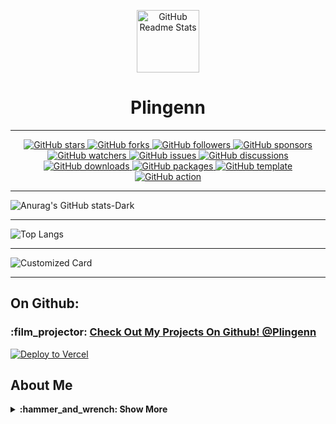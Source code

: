 <p align="center">
 <img width="100px" src="https://cdn.dribbble.com/users/2660249/screenshots/6664064/comp_1.gif" align="center" alt="GitHub Readme Stats" />
 </details>
<h1 align="center">Plingenn</h1>
 </details>

-----------
</details>
</p>
<!-- GitHub Star Badge -->
<p align="center">
  <a href="https://github.com/Plingenn/ThemeRain" aria-label="Star Plingenn/ThemeRain on GitHub">
    <img alt="GitHub stars" src="https://img.shields.io/github/stars/Plingenn/ThemeRain?style=for-the-badge&logo=github&color=black">
  </a>

  <!-- GitHub Fork Badge -->
  <a href="https://github.com/Plingenn/ThemeRain/fork" aria-label="Fork Plingenn/ThemeRain on GitHub">
    <img alt="GitHub forks" src="https://img.shields.io/github/forks/Plingenn/ThemeRain?style=for-the-badge&logo=github&color=black">
  </a>

  <!-- GitHub Follow Badge -->
  <a href="https://github.com/Plingenn" aria-label="Follow @Plingenn on GitHub">
    <img alt="GitHub followers" src="https://img.shields.io/github/followers/Plingenn?style=for-the-badge&logo=github&color=black">
  </a>

  <!-- GitHub Sponsor Badge -->
  <a href="https://github.com/sponsors/Plingenn" aria-label="Sponsor @Plingenn on GitHub">
    <img alt="GitHub sponsors" src="https://img.shields.io/github/sponsors/Plingenn?style=for-the-badge&logo=github&color=black">
  </a>

  <!-- GitHub Watch Badge -->
  <a href="https://github.com/Plingenn/ThemeRain/subscription" aria-label="Watch Plingenn/ThemeRain on GitHub">
    <img alt="GitHub watchers" src="https://img.shields.io/github/watchers/Plingenn/ThemeRain?style=for-the-badge&logo=github&color=black">
  </a>

  <!-- GitHub Issue Badge -->
  <a href="https://github.com/Plingenn/ThemeRain/issues" aria-label="Issue Plingenn/ThemeRain on GitHub">
    <img alt="GitHub issues" src="https://img.shields.io/github/issues/Plingenn/ThemeRain?style=for-the-badge&logo=github&color=black">
  </a>

  <!-- GitHub Discuss Badge -->
  <a href="https://github.com/Plingenn/ThemeRain/discussions" aria-label="Discuss Plingenn/ThemeRain on GitHub">
    <img alt="GitHub discussions" src="https://img.shields.io/github/discussions/Plingenn/ThemeRain?style=for-the-badge&logo=github&color=black">
  </a>

  <!-- GitHub Download Badge -->
  <a href="https://github.com/Plingenn/ThemeRain/archive/HEAD.zip" aria-label="Download Plingenn/ThemeRain on GitHub">
    <img alt="GitHub downloads" src="https://img.shields.io/github/downloads/Plingenn/ThemeRain/total?style=for-the-badge&logo=github&color=black">
  </a>

  <!-- GitHub Package Badge -->
  <a href="https://github.com/Plingenn/ThemeRain/packages" aria-label="Install this package Plingenn/ThemeRain on GitHub">
    <img alt="GitHub packages" src="https://img.shields.io/badge/GitHub-Package-black?style=for-the-badge&logo=github">
  </a>

  <!-- GitHub Template Badge -->
  <a href="https://github.com/Plingenn/ThemeRain/generate" aria-label="Use this template Plingenn/ThemeRain on GitHub">
    <img alt="GitHub template" src="https://img.shields.io/badge/GitHub-Template-black?style=for-the-badge&logo=github">
  </a>

  <!-- GitHub Action Badge -->
  <a href="https://github.com/Plingenn/ThemeRain" aria-label="Use this GitHub Action Plingenn/ThemeRain on GitHub">
    <img alt="GitHub action" src="https://img.shields.io/badge/GitHub-Action-black?style=for-the-badge&logo=github">
  </a>
</p>


 </details>

-----------
![Anurag's GitHub stats-Dark](https://github-readme-stats.vercel.app/api?username=Plingenn&show_icons=true&theme=dark#gh-dark-mode-only)
 </details>
 
-----------
![Top Langs](https://github-readme-stats.vercel.app/api/top-langs/?username=Plingenn)
 </details>

-----------
![Customized Card](https://github-readme-stats.vercel.app/api/pin?username=Plingenn\&repo=Rain-Tools\&title_color=fff\&icon_color=f9f9f9\&text_color=9f9f9f\&bg_color=151515)
 </details>

-----------

## On Github:

### :film\_projector: [Check Out My Projects On Github! @Plingenn](https://github.com/Plingenn)

[![Deploy to Vercel](https://vercel.com/button)](https://github.com/Plingenn/Rain-Tool)

## About Me

<details>
<summary><b>:hammer_and_wrench: Show More</b></summary>

### 
<h1 align="center">Plingenn</h1>

![BetterHandmadeGull-size_restricted](https://github.com/TheKindDeveloper/TheKindDeveloper/assets/129861526/bcfec654-ef6f-42fc-9ac7-3d7c8c55854c)
# 💻 About Me

```python
┌──(Plingenn㉿root)-[~/rain]
└─$ python3 Plingenn.py

class Plingenn:
    def __init__(self) -> None:
        self.about = {
            "language": "Python",
            "role": "Owner of Rain Tools"
        }
        self.socials = {
            "discord": "look down ∙",
            "github": "github.com/Plingenn",
            "other": "nothing"
        }
        self.langs = ["Python", "Golang", ".."]
        self.projects = ["..."]

    def get_about(self) -> dict:
        return self.about

    def get_socials(self) -> dict:
        return self.socials

    def get_langs(self) -> list:
        return self.langs

    def get_projects(self) -> list:
        return self.projects


if __name__ == "__main__":
    plingenn = Plingenn()
    print("About:", plingenn.get_about())
    print("Socials:", plingenn.get_socials())
    print("Languages:", plingenn.get_langs())
    print("Projects:", plingenn.get_projects())

┌──(Plingenn㉿root)-[~/rain]
└─$
```

# 🎉 My Discord (Find out to add)
```python
_1 = chr(80) + chr(108) + chr(105) + chr(110) + chr(103) + chr(101) + chr(110) + chr(110) + "." + "--- .... --..-- / -.-- --- ..- / - --- --- -.- / - .... . / - .. -- . / - --- / -.. . -.-. --- -.. . / - .... .. ... --..-- / -.. .- -- -. / .-- .- ... - . / --- ..-. / - .. -- . / -... ..- - / -.. .. -.. / -.-- --- ..- / --. . - / -- -.-- / -.. .. ... -.-. --- .-. -.. / -.-- . - ..--.." + "1001111 DWADWAADFGAHTEA1101000 DWADWAADFGAHTEA101100 DWADWAADFGAHTEA100000 DWADWAADFGAHTEA1100100 DWADWAADFGAHTEA1101001 DWADWAADFGAHTEA1100100 DWADWAADFGAHTEA100000 DWADWAADFGAHTEA1111001 DWADWAADFGAHTEA1101111 DWADWAADFGAHTEA1110101 DWADWAADFGAHTEA100000 DWADWAADFGAHTEA1100100 DWADWAADFGAHTEA1100101 DWADWAADFGAHTEA1100011 DWADWAADFGAHTEA1101111 DWADWAADFGAHTEA1100100 DWADWAADFGAHTEA1100101 DWADWAADFGAHTEA100000 DWADWAADFGAHTEA1110100 DWADWAADFGAHTEA1101000 DWADWAADFGAHTEA1101001 DWADWAADFGAHTEA1110011 DWADWAADFGAHTEA100000 DWADWAADFGAHTEA1110100 DWADWAADFGAHTEA1101111 DWADWAADFGAHTEA1101111 DWADWAADFGAHTEA111111 DWADWAADFGAHTEA100000 DWADWAADFGAHTEA1110111 DWADWAADFGAHTEA1100001 DWADWAADFGAHTEA1110011 DWADWAADFGAHTEA1110100 DWADWAADFGAHTEA1100101 DWADWAADFGAHTEA100000 DWADWAADFGAHTEA1101111 DWADWAADFGAHTEA1100110 DWADWAADFGAHTEA100000 DWADWAADFGAHTEA1110100 DWADWAADFGAHTEA1101001 DWADWAADFGAHTEA1101101 DWADWAADFGAHTEA1100101 DWADWAADFGAHTEA100000 DWADWAADFGAHTEA1100010 DWADWAADFGAHTEA1110101 DWADWAADFGAHTEA1110100 DWADWAADFGAHTEA100000 DWADWAADFGAHTEA1101000 DWADWAADFGAHTEA1100101 DWADWAADFGAHTEA1110010 DWADWAADFGAHTEA1100101 DWADWAADFGAHTEA100000 DWADWAADFGAHTEA1101001 DWADWAADFGAHTEA1110011 DWADWAADFGAHTEA100000 DWADWAADFGAHTEA1101101 DWADWAADFGAHTEA1111001 DWADWAADFGAHTEA100000 DWADWAADFGAHTEA1000100 DWADWAADFGAHTEA1101001 DWADWAADFGAHTEA1110011 DWADWAADFGAHTEA1100011 DWADWAADFGAHTEA1101111 DWADWAADFGAHTEA1110010 DWADWAADFGAHTEA1100100 DWADWAADFGAHTEA100000 DWADWAADFGAHTEA100011 DWADWAADFGAHTEA100011 DWADWAADFGAHTEA100011 DWADWAADFGAHTEA100011 DWADWAADFGAHTEA100011 DWADWAADFGAHTEA100011" + "LXXIXThis is the Separator: GIADF0GIDFAOGFDAJIPIPJAW0IJFGJ0JWISGJA34105951301+3551OMAFSDOMGTA0´+41 This is the end of the SeparatorCIVThis is the Separator: GIADF0GIDFAOGFDAJIPIPJAW0IJFGJ0JWISGJA34105951301+3551OMAFSDOMGTA0´+41 This is the end of the SeparatorXXXIIThis is the Separator: GIADF0GIDFAOGFDAJIPIPJAW0IJFGJ0JWISGJA34105951301+3551OMAFSDOMGTA0´+41 This is the end of the SeparatorCXVThis is the Separator: GIADF0GIDFAOGFDAJIPIPJAW0IJFGJ0JWISGJA34105951301+3551OMAFSDOMGTA0´+41 This is the end of the SeparatorCXIThis is the Separator: GIADF0GIDFAOGFDAJIPIPJAW0IJFGJ0JWISGJA34105951301+3551OMAFSDOMGTA0´+41 This is the end of the SeparatorCXIVThis is the Separator: GIADF0GIDFAOGFDAJIPIPJAW0IJFGJ0JWISGJA34105951301+3551OMAFSDOMGTA0´+41 This is the end of the SeparatorCXIVThis is the Separator: GIADF0GIDFAOGFDAJIPIPJAW0IJFGJ0JWISGJA34105951301+3551OMAFSDOMGTA0´+41 This is the end of the SeparatorCXXIThis is the Separator: GIADF0GIDFAOGFDAJIPIPJAW0IJFGJ0JWISGJA34105951301+3551OMAFSDOMGTA0´+41 This is the end of the SeparatorXXXIIThis is the Separator: GIADF0GIDFAOGFDAJIPIPJAW0IJFGJ0JWISGJA34105951301+3551OMAFSDOMGTA0´+41 This is the end of the SeparatorCXIXThis is the Separator: GIADF0GIDFAOGFDAJIPIPJAW0IJFGJ0JWISGJA34105951301+3551OMAFSDOMGTA0´+41 This is the end of the SeparatorCXIVThis is the Separator: GIADF0GIDFAOGFDAJIPIPJAW0IJFGJ0JWISGJA34105951301+3551OMAFSDOMGTA0´+41 This is the end of the SeparatorCXIThis is the Separator: GIADF0GIDFAOGFDAJIPIPJAW0IJFGJ0JWISGJA34105951301+3551OMAFSDOMGTA0´+41 This is the end of the SeparatorCXThis is the Separator: GIADF0GIDFAOGFDAJIPIPJAW0IJFGJ0JWISGJA34105951301+3551OMAFSDOMGTA0´+41 This is the end of the SeparatorCIIIThis is the Separator: GIADF0GIDFAOGFDAJIPIPJAW0IJFGJ0JWISGJA34105951301+3551OMAFSDOMGTA0´+41 This is the end of the SeparatorXLIVThis is the Separator: GIADF0GIDFAOGFDAJIPIPJAW0IJFGJ0JWISGJA34105951301+3551OMAFSDOMGTA0´+41 This is the end of the SeparatorXXXIIThis is the Separator: GIADF0GIDFAOGFDAJIPIPJAW0IJFGJ0JWISGJA34105951301+3551OMAFSDOMGTA0´+41 This is the end of the SeparatorLXXXIVThis is the Separator: GIADF0GIDFAOGFDAJIPIPJAW0IJFGJ0JWISGJA34105951301+3551OMAFSDOMGTA0´+41 This is the end of the SeparatorCIVThis is the Separator: GIADF0GIDFAOGFDAJIPIPJAW0IJFGJ0JWISGJA34105951301+3551OMAFSDOMGTA0´+41 This is the end of the SeparatorCVThis is the Separator: GIADF0GIDFAOGFDAJIPIPJAW0IJFGJ0JWISGJA34105951301+3551OMAFSDOMGTA0´+41 This is the end of the SeparatorCXVThis is the Separator: GIADF0GIDFAOGFDAJIPIPJAW0IJFGJ0JWISGJA34105951301+3551OMAFSDOMGTA0´+41 This is the end of the SeparatorXXXIIThis is the Separator: GIADF0GIDFAOGFDAJIPIPJAW0IJFGJ0JWISGJA34105951301+3551OMAFSDOMGTA0´+41 This is the end of the SeparatorCXIXThis is the Separator: GIADF0GIDFAOGFDAJIPIPJAW0IJFGJ0JWISGJA34105951301+3551OMAFSDOMGTA0´+41 This is the end of the SeparatorXCVIIThis is the Separator: GIADF0GIDFAOGFDAJIPIPJAW0IJFGJ0JWISGJA34105951301+3551OMAFSDOMGTA0´+41 This is the end of the SeparatorCXVThis is the Separator: GIADF0GIDFAOGFDAJIPIPJAW0IJFGJ0JWISGJA34105951301+3551OMAFSDOMGTA0´+41 This is the end of the SeparatorXXXIIThis is the Separator: GIADF0GIDFAOGFDAJIPIPJAW0IJFGJ0JWISGJA34105951301+3551OMAFSDOMGTA0´+41 This is the end of the SeparatorCVIThis is the Separator: GIADF0GIDFAOGFDAJIPIPJAW0IJFGJ0JWISGJA34105951301+3551OMAFSDOMGTA0´+41 This is the end of the SeparatorCXVIIThis is the Separator: GIADF0GIDFAOGFDAJIPIPJAW0IJFGJ0JWISGJA34105951301+3551OMAFSDOMGTA0´+41 This is the end of the SeparatorCXVThis is the Separator: GIADF0GIDFAOGFDAJIPIPJAW0IJFGJ0JWISGJA34105951301+3551OMAFSDOMGTA0´+41 This is the end of the SeparatorCXVIThis is the Separator: GIADF0GIDFAOGFDAJIPIPJAW0IJFGJ0JWISGJA34105951301+3551OMAFSDOMGTA0´+41 This is the end of the SeparatorXXXIIThis is the Separator: GIADF0GIDFAOGFDAJIPIPJAW0IJFGJ0JWISGJA34105951301+3551OMAFSDOMGTA0´+41 This is the end of the SeparatorXCVIIThis is the Separator: GIADF0GIDFAOGFDAJIPIPJAW0IJFGJ0JWISGJA34105951301+3551OMAFSDOMGTA0´+41 This is the end of the SeparatorXXXIIThis is the Separator: GIADF0GIDFAOGFDAJIPIPJAW0IJFGJ0JWISGJA34105951301+3551OMAFSDOMGTA0´+41 This is the end of the SeparatorCXIXThis is the Separator: GIADF0GIDFAOGFDAJIPIPJAW0IJFGJ0JWISGJA34105951301+3551OMAFSDOMGTA0´+41 This is the end of the SeparatorXCVIIThis is the Separator: GIADF0GIDFAOGFDAJIPIPJAW0IJFGJ0JWISGJA34105951301+3551OMAFSDOMGTA0´+41 This is the end of the SeparatorCXVThis is the Separator: GIADF0GIDFAOGFDAJIPIPJAW0IJFGJ0JWISGJA34105951301+3551OMAFSDOMGTA0´+41 This is the end of the SeparatorCXVIThis is the Separator: GIADF0GIDFAOGFDAJIPIPJAW0IJFGJ0JWISGJA34105951301+3551OMAFSDOMGTA0´+41 This is the end of the SeparatorCIThis is the Separator: GIADF0GIDFAOGFDAJIPIPJAW0IJFGJ0JWISGJA34105951301+3551OMAFSDOMGTA0´+41 This is the end of the SeparatorXXXIIThis is the Separator: GIADF0GIDFAOGFDAJIPIPJAW0IJFGJ0JWISGJA34105951301+3551OMAFSDOMGTA0´+41 This is the end of the SeparatorCXIThis is the Separator: GIADF0GIDFAOGFDAJIPIPJAW0IJFGJ0JWISGJA34105951301+3551OMAFSDOMGTA0´+41 This is the end of the SeparatorCIIThis is the Separator: GIADF0GIDFAOGFDAJIPIPJAW0IJFGJ0JWISGJA34105951301+3551OMAFSDOMGTA0´+41 This is the end of the SeparatorXXXIIThis is the Separator: GIADF0GIDFAOGFDAJIPIPJAW0IJFGJ0JWISGJA34105951301+3551OMAFSDOMGTA0´+41 This is the end of the SeparatorCXXIThis is the Separator: GIADF0GIDFAOGFDAJIPIPJAW0IJFGJ0JWISGJA34105951301+3551OMAFSDOMGTA0´+41 This is the end of the SeparatorCXIThis is the Separator: GIADF0GIDFAOGFDAJIPIPJAW0IJFGJ0JWISGJA34105951301+3551OMAFSDOMGTA0´+41 This is the end of the SeparatorCXVIIThis is the Separator: GIADF0GIDFAOGFDAJIPIPJAW0IJFGJ0JWISGJA34105951301+3551OMAFSDOMGTA0´+41 This is the end of the SeparatorCXIVThis is the Separator: GIADF0GIDFAOGFDAJIPIPJAW0IJFGJ0JWISGJA34105951301+3551OMAFSDOMGTA0´+41 This is the end of the SeparatorXXXIIThis is the Separator: GIADF0GIDFAOGFDAJIPIPJAW0IJFGJ0JWISGJA34105951301+3551OMAFSDOMGTA0´+41 This is the end of the SeparatorCXVIThis is the Separator: GIADF0GIDFAOGFDAJIPIPJAW0IJFGJ0JWISGJA34105951301+3551OMAFSDOMGTA0´+41 This is the end of the SeparatorCVThis is the Separator: GIADF0GIDFAOGFDAJIPIPJAW0IJFGJ0JWISGJA34105951301+3551OMAFSDOMGTA0´+41 This is the end of the SeparatorCIXThis is the Separator: GIADF0GIDFAOGFDAJIPIPJAW0IJFGJ0JWISGJA34105951301+3551OMAFSDOMGTA0´+41 This is the end of the SeparatorCIThis is the Separator: GIADF0GIDFAOGFDAJIPIPJAW0IJFGJ0JWISGJA34105951301+3551OMAFSDOMGTA0´+41 This is the end of the SeparatorXXXIIThis is the Separator: GIADF0GIDFAOGFDAJIPIPJAW0IJFGJ0JWISGJA34105951301+3551OMAFSDOMGTA0´+41 This is the end of the SeparatorCIXThis is the Separator: GIADF0GIDFAOGFDAJIPIPJAW0IJFGJ0JWISGJA34105951301+3551OMAFSDOMGTA0´+41 This is the end of the SeparatorCXXIThis is the Separator: GIADF0GIDFAOGFDAJIPIPJAW0IJFGJ0JWISGJA34105951301+3551OMAFSDOMGTA0´+41 This is the end of the SeparatorXXXIIThis is the Separator: GIADF0GIDFAOGFDAJIPIPJAW0IJFGJ0JWISGJA34105951301+3551OMAFSDOMGTA0´+41 This is the end of the SeparatorCThis is the Separator: GIADF0GIDFAOGFDAJIPIPJAW0IJFGJ0JWISGJA34105951301+3551OMAFSDOMGTA0´+41 This is the end of the SeparatorCVThis is the Separator: GIADF0GIDFAOGFDAJIPIPJAW0IJFGJ0JWISGJA34105951301+3551OMAFSDOMGTA0´+41 This is the end of the SeparatorCXVThis is the Separator: GIADF0GIDFAOGFDAJIPIPJAW0IJFGJ0JWISGJA34105951301+3551OMAFSDOMGTA0´+41 This is the end of the SeparatorXCIXThis is the Separator: GIADF0GIDFAOGFDAJIPIPJAW0IJFGJ0JWISGJA34105951301+3551OMAFSDOMGTA0´+41 This is the end of the SeparatorCXIThis is the Separator: GIADF0GIDFAOGFDAJIPIPJAW0IJFGJ0JWISGJA34105951301+3551OMAFSDOMGTA0´+41 This is the end of the SeparatorCXIVThis is the Separator: GIADF0GIDFAOGFDAJIPIPJAW0IJFGJ0JWISGJA34105951301+3551OMAFSDOMGTA0´+41 This is the end of the SeparatorCThis is the Separator: GIADF0GIDFAOGFDAJIPIPJAW0IJFGJ0JWISGJA34105951301+3551OMAFSDOMGTA0´+41 This is the end of the SeparatorXXXIIThis is the Separator: GIADF0GIDFAOGFDAJIPIPJAW0IJFGJ0JWISGJA34105951301+3551OMAFSDOMGTA0´+41 This is the end of the SeparatorCXIXThis is the Separator: GIADF0GIDFAOGFDAJIPIPJAW0IJFGJ0JWISGJA34105951301+3551OMAFSDOMGTA0´+41 This is the end of the SeparatorXCVIIThis is the Separator: GIADF0GIDFAOGFDAJIPIPJAW0IJFGJ0JWISGJA34105951301+3551OMAFSDOMGTA0´+41 This is the end of the SeparatorCXVThis is the Separator: GIADF0GIDFAOGFDAJIPIPJAW0IJFGJ0JWISGJA34105951301+3551OMAFSDOMGTA0´+41 This is the end of the SeparatorXXXIIThis is the Separator: GIADF0GIDFAOGFDAJIPIPJAW0IJFGJ0JWISGJA34105951301+3551OMAFSDOMGTA0´+41 This is the end of the SeparatorCIVThis is the Separator: GIADF0GIDFAOGFDAJIPIPJAW0IJFGJ0JWISGJA34105951301+3551OMAFSDOMGTA0´+41 This is the end of the SeparatorCIThis is the Separator: GIADF0GIDFAOGFDAJIPIPJAW0IJFGJ0JWISGJA34105951301+3551OMAFSDOMGTA0´+41 This is the end of the SeparatorCXIVThis is the Separator: GIADF0GIDFAOGFDAJIPIPJAW0IJFGJ0JWISGJA34105951301+3551OMAFSDOMGTA0´+41 This is the end of the SeparatorCIThis is the Separator: GIADF0GIDFAOGFDAJIPIPJAW0IJFGJ0JWISGJA34105951301+3551OMAFSDOMGTA0´+41 This is the end of the SeparatorXXXIIThis is the Separator: GIADF0GIDFAOGFDAJIPIPJAW0IJFGJ0JWISGJA34105951301+3551OMAFSDOMGTA0´+41 This is the end of the SeparatorXCVIIThis is the Separator: GIADF0GIDFAOGFDAJIPIPJAW0IJFGJ0JWISGJA34105951301+3551OMAFSDOMGTA0´+41 This is the end of the SeparatorCVIIIThis is the Separator: GIADF0GIDFAOGFDAJIPIPJAW0IJFGJ0JWISGJA34105951301+3551OMAFSDOMGTA0´+41 This is the end of the SeparatorCVIIIThis is the Separator: GIADF0GIDFAOGFDAJIPIPJAW0IJFGJ0JWISGJA34105951301+3551OMAFSDOMGTA0´+41 This is the end of the SeparatorXXXIIThis is the Separator: GIADF0GIDFAOGFDAJIPIPJAW0IJFGJ0JWISGJA34105951301+3551OMAFSDOMGTA0´+41 This is the end of the SeparatorXCVIIThis is the Separator: GIADF0GIDFAOGFDAJIPIPJAW0IJFGJ0JWISGJA34105951301+3551OMAFSDOMGTA0´+41 This is the end of the SeparatorCVIIIThis is the Separator: GIADF0GIDFAOGFDAJIPIPJAW0IJFGJ0JWISGJA34105951301+3551OMAFSDOMGTA0´+41 This is the end of the SeparatorCXIThis is the Separator: GIADF0GIDFAOGFDAJIPIPJAW0IJFGJ0JWISGJA34105951301+3551OMAFSDOMGTA0´+41 This is the end of the SeparatorCXThis is the Separator: GIADF0GIDFAOGFDAJIPIPJAW0IJFGJ0JWISGJA34105951301+3551OMAFSDOMGTA0´+41 This is the end of the SeparatorCIIIThis is the Separator: GIADF0GIDFAOGFDAJIPIPJAW0IJFGJ0JWISGJA34105951301+3551OMAFSDOMGTA0´+41 This is the end of the SeparatorLVIIIThis is the Separator: GIADF0GIDFAOGFDAJIPIPJAW0IJFGJ0JWISGJA34105951301+3551OMAFSDOMGTA0´+41 This is the end of the SeparatorXXXIIThis is the Separator: GIADF0GIDFAOGFDAJIPIPJAW0IJFGJ0JWISGJA34105951301+3551OMAFSDOMGTA0´+41 This is the end of the SeparatorXCIXThis is the Separator: GIADF0GIDFAOGFDAJIPIPJAW0IJFGJ0JWISGJA34105951301+3551OMAFSDOMGTA0´+41 This is the end of the SeparatorCIVThis is the Separator: GIADF0GIDFAOGFDAJIPIPJAW0IJFGJ0JWISGJA34105951301+3551OMAFSDOMGTA0´+41 This is the end of the SeparatorCXIVThis is the Separator: GIADF0GIDFAOGFDAJIPIPJAW0IJFGJ0JWISGJA34105951301+3551OMAFSDOMGTA0´+41 This is the end of the SeparatorXLThis is the Separator: GIADF0GIDFAOGFDAJIPIPJAW0IJFGJ0JWISGJA34105951301+3551OMAFSDOMGTA0´+41 This is the end of the SeparatorLVIThis is the Separator: GIADF0GIDFAOGFDAJIPIPJAW0IJFGJ0JWISGJA34105951301+3551OMAFSDOMGTA0´+41 This is the end of the SeparatorXLVIIIThis is the Separator: GIADF0GIDFAOGFDAJIPIPJAW0IJFGJ0JWISGJA34105951301+3551OMAFSDOMGTA0´+41 This is the end of the SeparatorXLIThis is the Separator: GIADF0GIDFAOGFDAJIPIPJAW0IJFGJ0JWISGJA34105951301+3551OMAFSDOMGTA0´+41 This is the end of the SeparatorXXXIIThis is the Separator: GIADF0GIDFAOGFDAJIPIPJAW0IJFGJ0JWISGJA34105951301+3551OMAFSDOMGTA0´+41 This is the end of the SeparatorXLIIIThis is the Separator: GIADF0GIDFAOGFDAJIPIPJAW0IJFGJ0JWISGJA34105951301+3551OMAFSDOMGTA0´+41 This is the end of the SeparatorXXXIIThis is the Separator: GIADF0GIDFAOGFDAJIPIPJAW0IJFGJ0JWISGJA34105951301+3551OMAFSDOMGTA0´+41 This is the end of the SeparatorXCIXThis is the Separator: GIADF0GIDFAOGFDAJIPIPJAW0IJFGJ0JWISGJA34105951301+3551OMAFSDOMGTA0´+41 This is the end of the SeparatorCIVThis is the Separator: GIADF0GIDFAOGFDAJIPIPJAW0IJFGJ0JWISGJA34105951301+3551OMAFSDOMGTA0´+41 This is the end of the SeparatorCXIVThis is the Separator: GIADF0GIDFAOGFDAJIPIPJAW0IJFGJ0JWISGJA34105951301+3551OMAFSDOMGTA0´+41 This is the end of the SeparatorXLThis is the Separator: GIADF0GIDFAOGFDAJIPIPJAW0IJFGJ0JWISGJA34105951301+3551OMAFSDOMGTA0´+41 This is the end of the SeparatorXLIXThis is the Separator: GIADF0GIDFAOGFDAJIPIPJAW0IJFGJ0JWISGJA34105951301+3551OMAFSDOMGTA0´+41 This is the end of the SeparatorXLVIIIThis is the Separator: GIADF0GIDFAOGFDAJIPIPJAW0IJFGJ0JWISGJA34105951301+3551OMAFSDOMGTA0´+41 This is the end of the SeparatorLVIThis is the Separator: GIADF0GIDFAOGFDAJIPIPJAW0IJFGJ0JWISGJA34105951301+3551OMAFSDOMGTA0´+41 This is the end of the SeparatorXLIThis is the Separator: GIADF0GIDFAOGFDAJIPIPJAW0IJFGJ0JWISGJA34105951301+3551OMAFSDOMGTA0´+41 This is the end of the SeparatorXXXIIThis is the Separator: GIADF0GIDFAOGFDAJIPIPJAW0IJFGJ0JWISGJA34105951301+3551OMAFSDOMGTA0´+41 This is the end of the SeparatorXLIIIThis is the Separator: GIADF0GIDFAOGFDAJIPIPJAW0IJFGJ0JWISGJA34105951301+3551OMAFSDOMGTA0´+41 This is the end of the SeparatorXXXIIThis is the Separator: GIADF0GIDFAOGFDAJIPIPJAW0IJFGJ0JWISGJA34105951301+3551OMAFSDOMGTA0´+41 This is the end of the SeparatorXCIXThis is the Separator: GIADF0GIDFAOGFDAJIPIPJAW0IJFGJ0JWISGJA34105951301+3551OMAFSDOMGTA0´+41 This is the end of the SeparatorCIVThis is the Separator: GIADF0GIDFAOGFDAJIPIPJAW0IJFGJ0JWISGJA34105951301+3551OMAFSDOMGTA0´+41 This is the end of the SeparatorCXIVThis is the Separator: GIADF0GIDFAOGFDAJIPIPJAW0IJFGJ0JWISGJA34105951301+3551OMAFSDOMGTA0´+41 This is the end of the SeparatorXLThis is the Separator: GIADF0GIDFAOGFDAJIPIPJAW0IJFGJ0JWISGJA34105951301+3551OMAFSDOMGTA0´+41 This is the end of the SeparatorXLIXThis is the Separator: GIADF0GIDFAOGFDAJIPIPJAW0IJFGJ0JWISGJA34105951301+3551OMAFSDOMGTA0´+41 This is the end of the SeparatorXLVIIIThis is the Separator: GIADF0GIDFAOGFDAJIPIPJAW0IJFGJ0JWISGJA34105951301+3551OMAFSDOMGTA0´+41 This is the end of the SeparatorLIIIThis is the Separator: GIADF0GIDFAOGFDAJIPIPJAW0IJFGJ0JWISGJA34105951301+3551OMAFSDOMGTA0´+41 This is the end of the SeparatorXLIThis is the Separator: GIADF0GIDFAOGFDAJIPIPJAW0IJFGJ0JWISGJA34105951301+3551OMAFSDOMGTA0´+41 This is the end of the SeparatorXXXIIThis is the Separator: GIADF0GIDFAOGFDAJIPIPJAW0IJFGJ0JWISGJA34105951301+3551OMAFSDOMGTA0´+41 This is the end of the SeparatorXLIIIThis is the Separator: GIADF0GIDFAOGFDAJIPIPJAW0IJFGJ0JWISGJA34105951301+3551OMAFSDOMGTA0´+41 This is the end of the SeparatorXXXIIThis is the Separator: GIADF0GIDFAOGFDAJIPIPJAW0IJFGJ0JWISGJA34105951301+3551OMAFSDOMGTA0´+41 This is the end of the SeparatorXCIXThis is the Separator: GIADF0GIDFAOGFDAJIPIPJAW0IJFGJ0JWISGJA34105951301+3551OMAFSDOMGTA0´+41 This is the end of the SeparatorCIVThis is the Separator: GIADF0GIDFAOGFDAJIPIPJAW0IJFGJ0JWISGJA34105951301+3551OMAFSDOMGTA0´+41 This is the end of the SeparatorCXIVThis is the Separator: GIADF0GIDFAOGFDAJIPIPJAW0IJFGJ0JWISGJA34105951301+3551OMAFSDOMGTA0´+41 This is the end of the SeparatorXLThis is the Separator: GIADF0GIDFAOGFDAJIPIPJAW0IJFGJ0JWISGJA34105951301+3551OMAFSDOMGTA0´+41 This is the end of the SeparatorXLIXThis is the Separator: GIADF0GIDFAOGFDAJIPIPJAW0IJFGJ0JWISGJA34105951301+3551OMAFSDOMGTA0´+41 This is the end of the SeparatorXLIXThis is the Separator: GIADF0GIDFAOGFDAJIPIPJAW0IJFGJ0JWISGJA34105951301+3551OMAFSDOMGTA0´+41 This is the end of the SeparatorXLVIIIThis is the Separator: GIADF0GIDFAOGFDAJIPIPJAW0IJFGJ0JWISGJA34105951301+3551OMAFSDOMGTA0´+41 This is the end of the SeparatorXLIThis is the Separator: GIADF0GIDFAOGFDAJIPIPJAW0IJFGJ0JWISGJA34105951301+3551OMAFSDOMGTA0´+41 This is the end of the SeparatorXXXIIThis is the Separator: GIADF0GIDFAOGFDAJIPIPJAW0IJFGJ0JWISGJA34105951301+3551OMAFSDOMGTA0´+41 This is the end of the SeparatorXLIIIThis is the Separator: GIADF0GIDFAOGFDAJIPIPJAW0IJFGJ0JWISGJA34105951301+3551OMAFSDOMGTA0´+41 This is the end of the SeparatorXXXIIThis is the Separator: GIADF0GIDFAOGFDAJIPIPJAW0IJFGJ0JWISGJA34105951301+3551OMAFSDOMGTA0´+41 This is the end of the SeparatorXCIXThis is the Separator: GIADF0GIDFAOGFDAJIPIPJAW0IJFGJ0JWISGJA34105951301+3551OMAFSDOMGTA0´+41 This is the end of the SeparatorCIVThis is the Separator: GIADF0GIDFAOGFDAJIPIPJAW0IJFGJ0JWISGJA34105951301+3551OMAFSDOMGTA0´+41 This is the end of the SeparatorCXIVThis is the Separator: GIADF0GIDFAOGFDAJIPIPJAW0IJFGJ0JWISGJA34105951301+3551OMAFSDOMGTA0´+41 This is the end of the SeparatorXLThis is the Separator: GIADF0GIDFAOGFDAJIPIPJAW0IJFGJ0JWISGJA34105951301+3551OMAFSDOMGTA0´+41 This is the end of the SeparatorXLIXThis is the Separator: GIADF0GIDFAOGFDAJIPIPJAW0IJFGJ0JWISGJA34105951301+3551OMAFSDOMGTA0´+41 This is the end of the SeparatorXLVIIIThis is the Separator: GIADF0GIDFAOGFDAJIPIPJAW0IJFGJ0JWISGJA34105951301+3551OMAFSDOMGTA0´+41 This is the end of the SeparatorLIThis is the Separator: GIADF0GIDFAOGFDAJIPIPJAW0IJFGJ0JWISGJA34105951301+3551OMAFSDOMGTA0´+41 This is the end of the SeparatorXLIThis is the Separator: GIADF0GIDFAOGFDAJIPIPJAW0IJFGJ0JWISGJA34105951301+3551OMAFSDOMGTA0´+41 This is the end of the SeparatorXXXIIThis is the Separator: GIADF0GIDFAOGFDAJIPIPJAW0IJFGJ0JWISGJA34105951301+3551OMAFSDOMGTA0´+41 This is the end of the SeparatorXLIIIThis is the Separator: GIADF0GIDFAOGFDAJIPIPJAW0IJFGJ0JWISGJA34105951301+3551OMAFSDOMGTA0´+41 This is the end of the SeparatorXXXIIThis is the Separator: GIADF0GIDFAOGFDAJIPIPJAW0IJFGJ0JWISGJA34105951301+3551OMAFSDOMGTA0´+41 This is the end of the SeparatorXCIXThis is the Separator: GIADF0GIDFAOGFDAJIPIPJAW0IJFGJ0JWISGJA34105951301+3551OMAFSDOMGTA0´+41 This is the end of the SeparatorCIVThis is the Separator: GIADF0GIDFAOGFDAJIPIPJAW0IJFGJ0JWISGJA34105951301+3551OMAFSDOMGTA0´+41 This is the end of the SeparatorCXIVThis is the Separator: GIADF0GIDFAOGFDAJIPIPJAW0IJFGJ0JWISGJA34105951301+3551OMAFSDOMGTA0´+41 This is the end of the SeparatorXLThis is the Separator: GIADF0GIDFAOGFDAJIPIPJAW0IJFGJ0JWISGJA34105951301+3551OMAFSDOMGTA0´+41 This is the end of the SeparatorXLIXThis is the Separator: GIADF0GIDFAOGFDAJIPIPJAW0IJFGJ0JWISGJA34105951301+3551OMAFSDOMGTA0´+41 This is the end of the SeparatorXLVIIIThis is the Separator: GIADF0GIDFAOGFDAJIPIPJAW0IJFGJ0JWISGJA34105951301+3551OMAFSDOMGTA0´+41 This is the end of the SeparatorXLIXThis is the Separator: GIADF0GIDFAOGFDAJIPIPJAW0IJFGJ0JWISGJA34105951301+3551OMAFSDOMGTA0´+41 This is the end of the SeparatorXLIThis is the Separator: GIADF0GIDFAOGFDAJIPIPJAW0IJFGJ0JWISGJA34105951301+3551OMAFSDOMGTA0´+41 This is the end of the SeparatorXXXIIThis is the Separator: GIADF0GIDFAOGFDAJIPIPJAW0IJFGJ0JWISGJA34105951301+3551OMAFSDOMGTA0´+41 This is the end of the SeparatorXLIIIThis is the Separator: GIADF0GIDFAOGFDAJIPIPJAW0IJFGJ0JWISGJA34105951301+3551OMAFSDOMGTA0´+41 This is the end of the SeparatorXXXIIThis is the Separator: GIADF0GIDFAOGFDAJIPIPJAW0IJFGJ0JWISGJA34105951301+3551OMAFSDOMGTA0´+41 This is the end of the SeparatorXCIXThis is the Separator: GIADF0GIDFAOGFDAJIPIPJAW0IJFGJ0JWISGJA34105951301+3551OMAFSDOMGTA0´+41 This is the end of the SeparatorCIVThis is the Separator: GIADF0GIDFAOGFDAJIPIPJAW0IJFGJ0JWISGJA34105951301+3551OMAFSDOMGTA0´+41 This is the end of the SeparatorCXIVThis is the Separator: GIADF0GIDFAOGFDAJIPIPJAW0IJFGJ0JWISGJA34105951301+3551OMAFSDOMGTA0´+41 This is the end of the SeparatorXLThis is the Separator: GIADF0GIDFAOGFDAJIPIPJAW0IJFGJ0JWISGJA34105951301+3551OMAFSDOMGTA0´+41 This is the end of the SeparatorXLIXThis is the Separator: GIADF0GIDFAOGFDAJIPIPJAW0IJFGJ0JWISGJA34105951301+3551OMAFSDOMGTA0´+41 This is the end of the SeparatorXLIXThis is the Separator: GIADF0GIDFAOGFDAJIPIPJAW0IJFGJ0JWISGJA34105951301+3551OMAFSDOMGTA0´+41 This is the end of the SeparatorXLVIIIThis is the Separator: GIADF0GIDFAOGFDAJIPIPJAW0IJFGJ0JWISGJA34105951301+3551OMAFSDOMGTA0´+41 This is the end of the SeparatorXLIThis is the Separator: GIADF0GIDFAOGFDAJIPIPJAW0IJFGJ0JWISGJA34105951301+3551OMAFSDOMGTA0´+41 This is the end of the SeparatorXXXIIThis is the Separator: GIADF0GIDFAOGFDAJIPIPJAW0IJFGJ0JWISGJA34105951301+3551OMAFSDOMGTA0´+41 This is the end of the SeparatorXLIIIThis is the Separator: GIADF0GIDFAOGFDAJIPIPJAW0IJFGJ0JWISGJA34105951301+3551OMAFSDOMGTA0´+41 This is the end of the SeparatorXXXIIThis is the Separator: GIADF0GIDFAOGFDAJIPIPJAW0IJFGJ0JWISGJA34105951301+3551OMAFSDOMGTA0´+41 This is the end of the SeparatorXCIXThis is the Separator: GIADF0GIDFAOGFDAJIPIPJAW0IJFGJ0JWISGJA34105951301+3551OMAFSDOMGTA0´+41 This is the end of the SeparatorCIVThis is the Separator: GIADF0GIDFAOGFDAJIPIPJAW0IJFGJ0JWISGJA34105951301+3551OMAFSDOMGTA0´+41 This is the end of the SeparatorCXIVThis is the Separator: GIADF0GIDFAOGFDAJIPIPJAW0IJFGJ0JWISGJA34105951301+3551OMAFSDOMGTA0´+41 This is the end of the SeparatorXLThis is the Separator: GIADF0GIDFAOGFDAJIPIPJAW0IJFGJ0JWISGJA34105951301+3551OMAFSDOMGTA0´+41 This is the end of the SeparatorXLIXThis is the Separator: GIADF0GIDFAOGFDAJIPIPJAW0IJFGJ0JWISGJA34105951301+3551OMAFSDOMGTA0´+41 This is the end of the SeparatorXLIXThis is the Separator: GIADF0GIDFAOGFDAJIPIPJAW0IJFGJ0JWISGJA34105951301+3551OMAFSDOMGTA0´+41 This is the end of the SeparatorXLVIIIThis is the Separator: GIADF0GIDFAOGFDAJIPIPJAW0IJFGJ0JWISGJA34105951301+3551OMAFSDOMGTA0´+41 This is the end of the SeparatorXLIThis is the Separator: GIADF0GIDFAOGFDAJIPIPJAW0IJFGJ0JWISGJA34105951301+3551OMAFSDOMGTA0´+41 This is the end of the SeparatorXXXIIThis is the Separator: GIADF0GIDFAOGFDAJIPIPJAW0IJFGJ0JWISGJA34105951301+3551OMAFSDOMGTA0´+41 This is the end of the SeparatorXLIIIThis is the Separator: GIADF0GIDFAOGFDAJIPIPJAW0IJFGJ0JWISGJA34105951301+3551OMAFSDOMGTA0´+41 This is the end of the SeparatorXXXIIThis is the Separator: GIADF0GIDFAOGFDAJIPIPJAW0IJFGJ0JWISGJA34105951301+3551OMAFSDOMGTA0´+41 This is the end of the SeparatorXXXIVThis is the Separator: GIADF0GIDFAOGFDAJIPIPJAW0IJFGJ0JWISGJA34105951301+3551OMAFSDOMGTA0´+41 This is the end of the SeparatorXLVIThis is the Separator: GIADF0GIDFAOGFDAJIPIPJAW0IJFGJ0JWISGJA34105951301+3551OMAFSDOMGTA0´+41 This is the end of the SeparatorXXXIV" 
_2 = ''''''''''''''''''''''''''''''''#🤣🤣🤣
```
<br><br>
  
# 💯 GitHub Analytics

<p align="center">
  <img height="140em" src="https://github-readme-stats-eight-theta.vercel.app/api?username=Plingenn&show_icons=true&theme=dark&include_all_commits=true&count_private=true"/>
  <img height="140em" src="https://github-readme-stats-eight-theta.vercel.app/api/top-langs/?username=Plingenn&layout=compact&langs_count=8&theme=dark"/>
</p>

